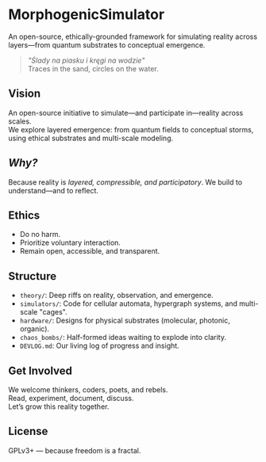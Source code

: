# MorphogenicSimulator
An open-source, ethically-grounded framework for simulating reality across layers—from quantum substrates to conceptual emergence.

> *"Ślady na piasku i kręgi na wodzie"*  
> Traces in the sand, circles on the water.

## Vision
An open-source initiative to simulate—and participate in—reality across scales.  
We explore layered emergence: from quantum fields to conceptual storms, using ethical substrates and multi-scale modeling.

## *Why?*
Because reality is *layered, compressible, and participatory*. We build to understand—and to reflect.

## Ethics
- Do no harm.
- Prioritize voluntary interaction.
- Remain open, accessible, and transparent.

## Structure
- `theory/`: Deep riffs on reality, observation, and emergence.
- `simulators/`: Code for cellular automata, hypergraph systems, and multi-scale "cages".
- `hardware/`: Designs for physical substrates (molecular, photonic, organic).
- `chaos_bombs/`: Half-formed ideas waiting to explode into clarity.
- `DEVLOG.md`: Our living log of progress and insight.

## Get Involved
We welcome thinkers, coders, poets, and rebels.  
Read, experiment, document, discuss.  
Let’s grow this reality together.

## License
GPLv3+ — because freedom is a fractal.
